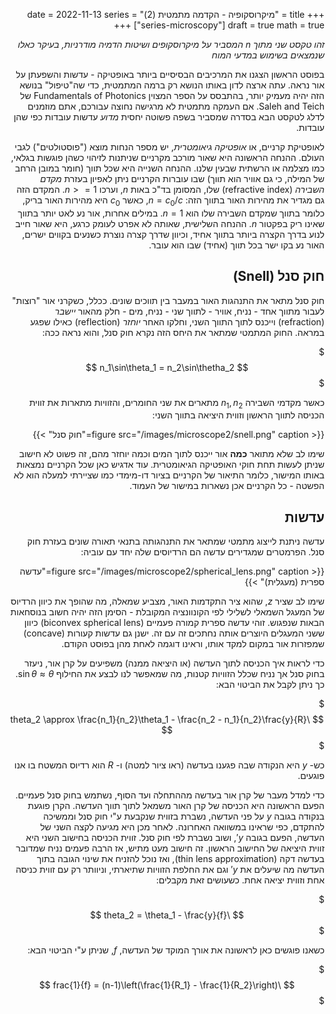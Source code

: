 +++
title = "מיקרוסקופיה - הקדמה מתמטית (2)"
date = 2022-11-13
series = ["series-microscopy"]
draft = true
math = true
+++
<html dir="rtl" lang="he">

*זהו טקסט שני מתוך n המסביר על מיקרוסקופים ושיטות הדמיה מודרניות, בעיקר כאלו שנמצאים בשימוש במדעי המוח*

בפוסט הראשון הצגנו את המרכיבים הבסיסיים ביותר באופטיקה - עדשות והשפעתן על אור נראה. עתה ארצה לדון באותו הנושא רק ברמה המתמטית, כדי שה"טיפול" בנושא הזה יהיה מעמיק יותר, בהתבסס על הספר המצוין Fundamentals of Photonics של Saleh and Teich. אם העמקה מתמטית לא מרגישה נחוצה עבורכם, אתם מוזמנים לדלג לטקסט הבא בסדרה שמסביר בשפה פשוטה יחסית _מדוע_ עדשות עובדות כפי שהן עובדות. 

לאופטיקת קרניים, או _אופטיקה גיאומטרית_, יש מספר הנחות מוצא ("פוסטולטים") לגבי העולם. ההנחה הראשונה היא שאור מורכב מקרניים שניתנות לזיהוי כשהן פוגשות בגלאי, כמו מצלמה או הרשתית שבעין שלנו. ההנחה השנייה היא שכל תווך (חומר במובן הרחב של המילה, כי גם אוויר הוא תווך) שבו עוברות הקרניים ניתן לאפיון בעזרת _מקדם השבירה_ (refractive index) שלו, המסומן בד"כ באות $n$, וערכו $n>=1$. המקדם הזה גם מגדיר את מהירות האור בתווך הזה: $n = c_0/c$, כאשר $c_0$ היא מהירות האור בריק, כלומר בתווך שמקדם השבירה שלו הוא $n=1$. במילים אחרות, אור נע לאט יותר בתווך שאינו ריק בפקטור $n$. ההנחה השלישית, שאותה לא אפרט לעומק כרגע, היא שאור חייב לנוע בדרך הקצרה ביותר בתווך אחיד, וכיוון שדרך קצרה נוצרת כשנעים בקווים ישרים, האור נע בקו ישר בכל תווך (אחיד) שבו הוא עובר. 

## חוק סנל (Snell)

חוק סנל מתאר את התנהגות האור במעבר בין תווכים שונים. ככלל, כשקרני אור "רוצות" לעבור מתווך אחד - נניח, אוויר - לתווך שני - נניח, מים - חלק מהאור _יישבר_ (refraction) וייכנס לתוך התווך השני, וחלקו האחר _יוחזר_ (reflection) כאילו שפגע במראה. החוק המתמטי שמתאר את היחס הזה נקרא חוק סנל, והוא נראה ככה:

$$$
n_1\sin\theta_1 = n_2\sin\thetha_2
$$$

כאשר מקדמי השבירה $n_1, n_2$ מתארים את שני החומרים, והזוויות מתארות את זווית הכניסה לתווך הראשון וזווית היציאה בתווך השני:

{{< figure src="/images/microscope2/snell.png" caption="חוק סנל" >}}

שימו לב שלא מתואר **כמה** אור ייכנס לתוך המים וכמה יוחזר מהם, זה פשוט לא חישוב שניתן לעשות תחת חוקי האופטיקה הגיאומטרית. עוד אדגיש כאן שכל הקרניים נמצאות באותו המישור, כלומר התיאור של הקרניים בציור דו-מימדי כמו שציירתי למעלה הוא לא הפשטה - כל הקרניים אכן נשארות במישור של העמוד.

## עדשות

עדשה ניתנת לייצוג מתמטי שמתאר את התנהגותה בתנאי תאורה שונים בעזרת חוק סנל. הפרמטרים שמגדירים עדשה הם הרדיוסים שלה יחד עם עוביה:

{{< figure src="/images/microscope2/spherical_lens.png" caption="עדשה ספרית (מעגלית)" >}}

שימו לב שציר $z$, שהוא ציר התקדמות האור, מצביע שמאלה, מה שהופך את כיוון הרדיוס של המעגל השמאלי לשלילי לפי הקונוונציה המקובלת - הסימן הזה יהיה חשוב בנוסחאות הבאות שנפגוש. זוהי עדשה ספרית קמורה פעמיים (biconvex spherical lens) כיוון ששני המעגלים היוצרים אותה נחתכים זה עם זה. ישנן גם עדשות קעורות (concave) שמפזרות אור במקום למקד אותו, וראינו דוגמה לאחת מהן בפוסט הקודם.

כדי לראות איך הכניסה לתוך העדשה (או היציאה ממנה) משפיעים על קרן אור, ניעזר בחוק סנל אך נניח שכלל הזוויות קטנות, מה שמאפשר לנו לבצע את החילוף $\sin \theta \approx \theta$. כך ניתן לקבל את הביטוי הבא:

$$$
\theta_2 \approx \frac{n_1}{n_2}\theta_1 - \frac{n_2 - n_1}{n_2}\frac{y}{R}
$$$

כש- $y$ היא הנקודה שבה פגענו בעדשה (ראו ציור למטה) ו- $R$ הוא רדיוס המשטח בו אנו פוגעים.

כדי למדל מעבר של קרן אור בעדשה מההתחלה ועד הסוף, נשתמש בחוק סנל פעמיים. הפעם הראשונה היא הכניסה של קרן האור משמאל לתוך תווך העדשה. הקרן פוגעת בנקודה בגובה $y$ על פני העדשה, נשברת בזווית שנקבעת ע"י חוק סנל וממשיכה להתקדם, כפי שראינו במשוואה האחרונה. לאחר מכן היא מגיעה לקצה השני של העדשה, הפעם בגובה $y'$, ושוב נשברת לפי חוק סנל. זווית הכניסה בחישוב השני היא זווית היציאה של החישוב הראשון. זה חישוב מעט מתיש, אז הרבה פעמים נניח שמדובר בעדשה דקה (thin lens approximation), ואז נוכל להזניח את שינוי הגובה בתוך העדשה מה שיעלים את $y'$ וגם את החלפת הזוויות שתיארתי, וניוותר רק עם זווית כניסה אחת וזווית יציאה אחת. כשעושים זאת מקבלים:

$$$
\theta_2 = \theta_1 - \frac{y}{f}
$$$

כשאנו פוגשים כאן לראשונה את אורך המוקד של העדשה, $f$, שניתן ע"י הביטוי הבא:

$$$
\frac{1}{f} = (n-1)\left(\frac{1}{R_1} - \frac{1}{R_2}\right)
$$$

